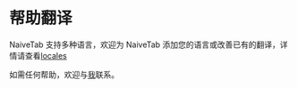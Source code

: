 # 帮助翻译

NaiveTab 支持多种语言，欢迎为 NaiveTab 添加您的语言或改善已有的翻译，详情请查看[locales](https://github.com/GXFG/newtab-naivetab/tree/main/src/locales)

如需任何帮助，欢迎与<a href="mailto:gxfgim@outlook.com?subject=NaiveTab Feedback Translation">我</a>联系。